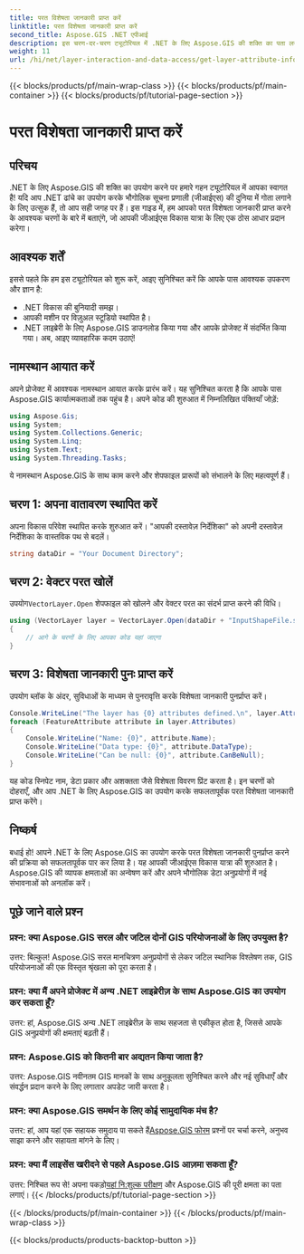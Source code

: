 ```yaml
---
title: परत विशेषता जानकारी प्राप्त करें
linktitle: परत विशेषता जानकारी प्राप्त करें
second_title: Aspose.GIS .NET एपीआई
description: इस चरण-दर-चरण ट्यूटोरियल में .NET के लिए Aspose.GIS की शक्ति का पता लगाएं। परत विशेषता जानकारी आसानी से प्राप्त करें। अभी अपने मुफ़्त ट्रायल को डाउनलोड करें!
weight: 11
url: /hi/net/layer-interaction-and-data-access/get-layer-attribute-information/
---
```


{{< blocks/products/pf/main-wrap-class >}}
{{< blocks/products/pf/main-container >}}
{{< blocks/products/pf/tutorial-page-section >}}

# परत विशेषता जानकारी प्राप्त करें

## परिचय
.NET के लिए Aspose.GIS की शक्ति का उपयोग करने पर हमारे गहन ट्यूटोरियल में आपका स्वागत है! यदि आप .NET ढांचे का उपयोग करके भौगोलिक सूचना प्रणाली (जीआईएस) की दुनिया में गोता लगाने के लिए उत्सुक हैं, तो आप सही जगह पर हैं। इस गाइड में, हम आपको परत विशेषता जानकारी प्राप्त करने के आवश्यक चरणों के बारे में बताएंगे, जो आपकी जीआईएस विकास यात्रा के लिए एक ठोस आधार प्रदान करेगा।
## आवश्यक शर्तें
इससे पहले कि हम इस ट्यूटोरियल को शुरू करें, आइए सुनिश्चित करें कि आपके पास आवश्यक उपकरण और ज्ञान है:
- .NET विकास की बुनियादी समझ।
- आपकी मशीन पर विज़ुअल स्टूडियो स्थापित है।
- .NET लाइब्रेरी के लिए Aspose.GIS डाउनलोड किया गया और आपके प्रोजेक्ट में संदर्भित किया गया।
अब, आइए व्यावहारिक कदम उठाएं!
## नामस्थान आयात करें
अपने प्रोजेक्ट में आवश्यक नामस्थान आयात करके प्रारंभ करें। यह सुनिश्चित करता है कि आपके पास Aspose.GIS कार्यात्मकताओं तक पहुंच है। अपने कोड की शुरुआत में निम्नलिखित पंक्तियाँ जोड़ें:
```csharp
using Aspose.Gis;
using System;
using System.Collections.Generic;
using System.Linq;
using System.Text;
using System.Threading.Tasks;
```
ये नामस्थान Aspose.GIS के साथ काम करने और शेपफाइल प्रारूपों को संभालने के लिए महत्वपूर्ण हैं।
## चरण 1: अपना वातावरण स्थापित करें
अपना विकास परिवेश स्थापित करके शुरुआत करें। "आपकी दस्तावेज़ निर्देशिका" को अपनी दस्तावेज़ निर्देशिका के वास्तविक पथ से बदलें।
```csharp
string dataDir = "Your Document Directory";
```
## चरण 2: वेक्टर परत खोलें
 उपयोग`VectorLayer.Open` शेपफाइल को खोलने और वेक्टर परत का संदर्भ प्राप्त करने की विधि।
```csharp
using (VectorLayer layer = VectorLayer.Open(dataDir + "InputShapeFile.shp", Drivers.Shapefile))
{
    // आगे के चरणों के लिए आपका कोड यहां जाएगा
}
```
## चरण 3: विशेषता जानकारी पुनः प्राप्त करें
उपयोग ब्लॉक के अंदर, सुविधाओं के माध्यम से पुनरावृत्ति करके विशेषता जानकारी पुनर्प्राप्त करें।
```csharp
Console.WriteLine("The layer has {0} attributes defined.\n", layer.Attributes.Count);
foreach (FeatureAttribute attribute in layer.Attributes)
{
    Console.WriteLine("Name: {0}", attribute.Name);
    Console.WriteLine("Data type: {0}", attribute.DataType);
    Console.WriteLine("Can be null: {0}", attribute.CanBeNull);
}
```
यह कोड स्निपेट नाम, डेटा प्रकार और अशक्तता जैसे विशेषता विवरण प्रिंट करता है।
इन चरणों को दोहराएँ, और आप .NET के लिए Aspose.GIS का उपयोग करके सफलतापूर्वक परत विशेषता जानकारी प्राप्त करेंगे।
## निष्कर्ष
बधाई हो! आपने .NET के लिए Aspose.GIS का उपयोग करके परत विशेषता जानकारी पुनर्प्राप्त करने की प्रक्रिया को सफलतापूर्वक पार कर लिया है। यह आपकी जीआईएस विकास यात्रा की शुरुआत है। Aspose.GIS की व्यापक क्षमताओं का अन्वेषण करें और अपने भौगोलिक डेटा अनुप्रयोगों में नई संभावनाओं को अनलॉक करें।

## पूछे जाने वाले प्रश्न
### प्रश्न: क्या Aspose.GIS सरल और जटिल दोनों GIS परियोजनाओं के लिए उपयुक्त है?
उत्तर: बिल्कुल! Aspose.GIS सरल मानचित्रण अनुप्रयोगों से लेकर जटिल स्थानिक विश्लेषण तक, GIS परियोजनाओं की एक विस्तृत श्रृंखला को पूरा करता है।
### प्रश्न: क्या मैं अपने प्रोजेक्ट में अन्य .NET लाइब्रेरीज़ के साथ Aspose.GIS का उपयोग कर सकता हूँ?
उत्तर: हां, Aspose.GIS अन्य .NET लाइब्रेरीज़ के साथ सहजता से एकीकृत होता है, जिससे आपके GIS अनुप्रयोगों की क्षमताएं बढ़ती हैं।
### प्रश्न: Aspose.GIS को कितनी बार अद्यतन किया जाता है?
उत्तर: Aspose.GIS नवीनतम GIS मानकों के साथ अनुकूलता सुनिश्चित करने और नई सुविधाएँ और संवर्द्धन प्रदान करने के लिए लगातार अपडेट जारी करता है।
### प्रश्न: क्या Aspose.GIS समर्थन के लिए कोई सामुदायिक मंच है?
 उत्तर: हां, आप यहां एक सहायक समुदाय पा सकते हैं[Aspose.GIS फोरम](https://forum.aspose.com/c/gis/33) प्रश्नों पर चर्चा करने, अनुभव साझा करने और सहायता मांगने के लिए।
### प्रश्न: क्या मैं लाइसेंस खरीदने से पहले Aspose.GIS आज़मा सकता हूँ?
 उत्तर: निश्चित रूप से! अपना पकड़ो[यहां नि:शुल्क परीक्षण](https://releases.aspose.com/) और Aspose.GIS की पूरी क्षमता का पता लगाएं।
{{< /blocks/products/pf/tutorial-page-section >}}

{{< /blocks/products/pf/main-container >}}
{{< /blocks/products/pf/main-wrap-class >}}

{{< blocks/products/products-backtop-button >}}
